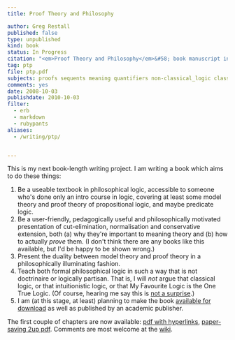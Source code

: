 ```yaml
---
title: Proof Theory and Philosophy

author: Greg Restall
published: false
type: unpublished
kind: book
status: In Progress
citation: "<em>Proof Theory and Philosophy</em>&#58; book manuscript in progress."
tag: ptp
file: ptp.pdf
subjects: proofs sequents meaning quantifiers non-classical_logic classical_logic
comments: yes
date: 2008-10-03
publishdate: 2010-10-03
filter:
  - erb
  - markdown
  - rubypants
aliases:
  - /writing/ptp/


---
```

This is my next book-length writing project.  I am writing a book which aims to do these things:</p>
<ol>
<li /> Be a useable textbook in philosophical logic, accessible to someone who's done only an intro course in logic, covering at least some model theory and proof theory of propositional logic, and maybe predicate logic.
<li /> Be a user-friendly, pedagogically useful and philosophically motivated presentation of cut-elimination, normalisation and conservative extension, both (a) why they're important to meaning theory and (b) how to actually <em>prove</em> them.  (I don't think there are any books like this available, but I'd be happy to be shown wrong.)
<li /> Present the duality between model theory and proof theory in a philosophically illuminating fashion.
<li /> Teach both formal philosophical logic in such a way that is not doctrinaire or logically partisan.  That is, I will <em>not</em> argue that classical logic, or that intuitionistic logic, or that My Favourite Logic is the One True Logic. (Of course, hearing me say this is <a href="http://consequently.org/writing/logical_pluralism/">not a surprise</a>.)
<li /> I am (at this stage, at least) planning to make the book <a href="http://consequently.org/news/2004/03/18/publishing_a_book">available for download</a> as well as published by an academic publisher.
</ol>

The first couple of chapters are now available: <a href="http://consequently.org/papers/ptp.pdf">pdf with hyperlinks</a>, <a href="http://consequently.org/papers/ptp-2up.pdf">paper-saving 2up pdf</a>.  Comments are most welcome at the <a href="http://consequently.org/edit/page/Proof_Theory_and_Philosophy">wiki</a>.

